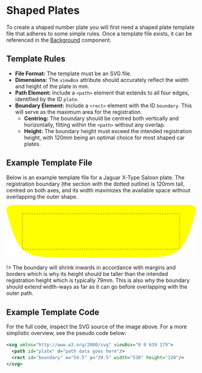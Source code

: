 # Shaped Plates

To create a shaped number plate you will first need a shaped plate template file that adheres to some simple rules. Once a template file exists, it can be referenced in the [Background](/components/background.md) component.

## Template Rules

* **File Format:** The template must be an SVG file.
* **Dimensions:** The `viewBox` attribute should accurately reflect the width and height of the plate in mm.
* **Path Element:** Include a `<path>` element that extends to all four edges, identified by the ID `plate`.
* **Boundary Element:** Include a `<rect>` element with the ID `boundary`. This will serve as the maximum area for the registration.
  * **Centring:** The boundary should be centred both vertically and horizontally, fitting within the `<path>` without any overlap.
  * **Height:** The boundary height must exceed the intended registration height, with 120mm being an optimal choice for most shaped car plates.

## Example Template File

Below is an example template file for a Jaguar X-Type Saloon plate. The registration boundary (the section with the dotted outline) is 120mm tall, centred on both axes, and its width maximizes the available space without overlapping the outer shape.

![Shaped plate template file](../examples/images/shaped-plate-template-file.svg)

!> The boundary will shrink inwards in accordance with margins and borders which is why its height should be taller than the intended registration height which is typically 79mm. This is also why the boundary should extend width-ways as far as it can go before overlapping with the outer path.

## Example Template Code

For the full code, inspect the SVG source of the image above. For a more simplistic overview, see the pseudo code below:

```xml
<svg xmlns="http://www.w3.org/2000/svg" viewBox="0 0 639 179">
  <path id="plate" d="path data goes here"/>
  <rect id="boundary" x="54.5" y="29.5" width="530" height="120"/>
</svg>
```